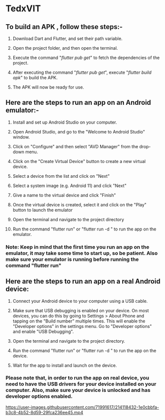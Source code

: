 # TedxVIT


## To build an APK , follow these steps:-

1. Download Dart and Flutter, and set their path variable.

2. Open the project folder, and then open the terminal.

3. Execute the command "*flutter pub get*" to fetch the dependencies of the project.

4. After executing the command "*flutter pub get*", execute "*flutter build apk*" to build the APK.

5. The APK will now be ready for use.


## Here are the steps to run an app on an Android emulator:-

1. Install and set up Android Studio on your computer.

2. Open Android Studio, and go to the "Welcome to Android Studio" window.

3. Click on "Configure" and then select "AVD Manager" from the drop-down menu.

4. Click on the "Create Virtual Device" button to create a new virtual device.

5. Select a device from the list and click on "Next"

6. Select a system image (e.g. Android 11) and click "Next"

7. Give a name to the virtual device and click "Finish"

8. Once the virtual device is created, select it and click on the "Play" button to launch the emulator

9. Open the terminal and navigate to the project directory

10. Run the command "flutter run" or "flutter run -d <emulator-id>" to run the app on the emulator.

### Note: Keep in mind that the first time you run an app on the emulator, it may take some time to start up, so be patient. Also make sure your emulator is running before running the command "flutter run"

## Here are the steps to run an app on a real Android device:

1. Connect your Android device to your computer using a USB cable.

2. Make sure that USB debugging is enabled on your device. On most devices, you can do this by going to Settings > About Phone and tapping on the "Build number"  multiple times. This will enable the "Developer options" in the settings menu. Go to "Developer options" and enable "USB Debugging".

3. Open the terminal and navigate to the project directory.

4. Run the command "flutter run" or "flutter run -d <device-id>" to run the app on the device.

5. Wait for the app to install and launch on the device.

### Please note that, in order to run the app on real device, you need to have the USB drivers for your device installed on your computer. Also, make sure your device is unlocked and has developer options enabled.

https://user-images.githubusercontent.com/71991617/214118432-1e0cbbfa-b3c8-4b52-8d59-29fca236ee45.mp4

